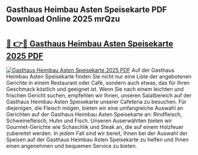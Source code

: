 ## Gasthaus Heimbau Asten Speisekarte PDF Download Online 2025 mrQzu

# <h2><a href="http://gc8vdw3.nevu.top/?p=Gasthaus+Heimbau+Asten+Speisekarte">🔗 👉🔴 Gasthaus Heimbau Asten Speisekarte 2025 PDF</a></h2>

[![Gasthaus Heimbau Asten Speisekarte 2025 PDF](https://i.imgur.com/dBaPXMq.png)](http://gc8vdw3.nevu.top/?p=Gasthaus+Heimbau+Asten+Speisekarte)
Auf der Gasthaus Heimbau Asten Speisekarte finden Sie nicht nur eine Liste der angebotenen Gerichte in einem Restaurant oder Café, sondern auch etwas, das für Ihren Geschmack köstlich und geeignet ist. Wenn Sie nach einem leichten und frischen Gericht suchen, empfehlen wir Ihnen, unseren Salatbereich auf der Gasthaus Heimbau Asten Speisekarte unserer Cafeteria zu besuchen. Für diejenigen, die Fleisch mögen, bieten wir eine umfangreiche Auswahl an Gerichten auf der Gasthaus Heimbau Asten Speisekarte an: Rindfleisch, Schweinefleisch, Huhn und Fisch. Unseren Auserwählten bieten wir Gourmet-Gerichte wie Schaschlik und Steak an, die auf einem Holzfeuer zubereitet werden. In jedem Fall sind wir bereit, Ihnen bei der Auswahl der Speisen auf der Gasthaus Heimbau Asten Speisekarte zu helfen und Ihnen einen angenehmen und bequemen Service zu bieten.
